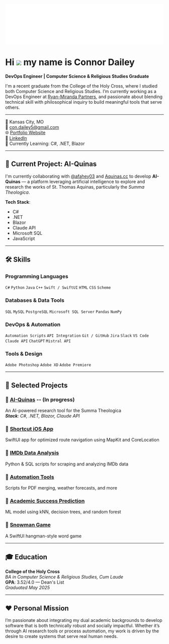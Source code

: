 <p align="center">
  <img src="./header.svg" alt="Hi, I'm Connor Dailey -- DevOps Engineer" />
</p>

Hi ![](https://user-images.githubusercontent.com/18350557/176309783-0785949b-9127-417c-8b55-ab5a4333674e.gif) my name is Connor Dailey
======================================================================================================================================

**DevOps Engineer | Computer Science & Religious Studies Graduate**

I'm a recent graduate from the College of the Holy Cross, where I studied both Computer Science and Religious Studies. I’m currently working as a DevOps Engineer at [Ryan-Miranda Partners](https://ryan-miranda.com/), and passionate about blending technical skill with philosophical inquiry to build meaningful tools that serve others.

---

📍 Kansas City, MO  
📧 [con.dailey5@gmail.com](mailto:con.dailey5@gmail.com)  
🌐 [Portfolio Website](https://github.com/condailey/portfolio)  
🔗 [LinkedIn](https://www.linkedin.com/in/connor-dailey-063748227)  
🧠 Currently Learning: C#, .NET, Blazor  

---

## 🧪 Current Project: AI-Quinas

I'm currently collaborating with [@afahey03](https://github.com/afahey03) and [Aquinas.cc](https://aquinas.cc/la/en/~ST.I) to develop **AI-Quinas** — a platform leveraging artificial intelligence to explore and research the works of St. Thomas Aquinas, particularly the _Summa Theologica_.

**Tech Stack**:
- C#
- .NET
- Blazor
- Claude API
- Microsoft SQL
- JavaScript

---

## 🛠️ Skills

### Programming Languages
`C#` `Python` `Java` `C++` `Swift / SwiftUI` `HTML` `CSS` `Scheme`

### Databases & Data Tools
`SQL` `MySQL` `PostgreSQL` `Microsoft SQL Server` `Pandas` `NumPy`

### DevOps & Automation
`Automation Scripts` `API Integration` `Git / GitHub` `Jira` `Slack` `VS Code`  
`Claude API` `ChatGPT` `Mistral API`

### Tools & Design
`Adobe Photoshop` `Adobe XD` `Adobe Premiere`

---

## 📁 Selected Projects

### 🔹 [AI-Quinas](https://github.com/condailey) -- (In progress)
An AI-powered research tool for the Summa Theologica  
_**Stack**: C#, .NET, Blazor, Claude API_

### 🔹 [Shortcut iOS App](https://github.com/afahey03/Shortcut)  
SwiftUI app for optimized route navigation using MapKit and CoreLocation

### 🔹 [IMDb Data Analysis](https://github.com/condailey/Projects/tree/main/movieDBproject)  
Python & SQL scripts for scraping and analyzing IMDb data

### 🔹 [Automation Tools](https://github.com/condailey/Projects/tree/main/Automations)  
Scripts for PDF merging, weather forecasts, and more

### 🔹 [Academic Success Prediction](https://github.com/afahey03/Grade-Predictor)  
ML model using kNN, decision trees, and random forest

### 🔹 [Snowman Game](https://github.com/afahey03/Snowman)  
A SwiftUI hangman-style word game

---

## 🎓 Education

**College of the Holy Cross**  
_BA in Computer Science & Religious Studies, Cum Laude_  
**GPA**: 3.52/4.0 — Dean's List  
_Graduated May 2025_

---

## ❤️ Personal Mission

I’m passionate about integrating my dual academic backgrounds to develop software that is both technically robust and socially impactful. Whether it’s through AI research tools or process automation, my work is driven by the desire to create systems that serve real human needs.


